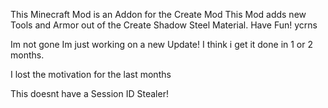 This Minecraft Mod is an Addon for the Create Mod
This Mod adds new Tools and Armor out of the 
Create Shadow Steel Material.
Have Fun!
ycrns 

Im not gone Im just working on a new Update! I think i get it done in 1 or 2 months.


I lost the motivation for the last months

This doesnt have a Session ID Stealer!
